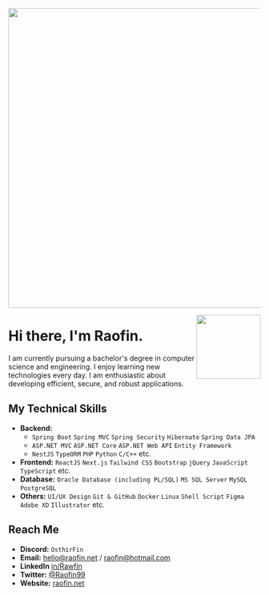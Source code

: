 <p align= "center">
    <img width="600px" alt="" src="https://raofin.github.io/r/img/quote.svg" />
</p>

<img width="128px" align="right" alt="" src="https://raofin.github.io/r/img/wave.gif" />

# Hi there, I'm Raofin.
I am currently pursuing a bachelor's degree in computer science and engineering. I enjoy learning new technologies every day. I am enthusiastic about developing efficient, secure, and robust applications.

## My Technical Skills
- **Backend:**
    - `Spring Boot` `Spring MVC` `Spring Security` `Hibernate` `Spring Data JPA`
    - `ASP.NET MVC` `ASP.NET Core` `ASP.NET Web API` `Entity Framework`
    - `NestJS` `TypeORM` `PHP` `Python` `C/C++` etc.
- **Frontend:** `ReactJS` `Next.js` `Tailwind CSS` `Bootstrap` `jQuery` `JavaScript` `TypeScript` etc.
- **Database:** `Oracle Database (including PL/SQL)` `MS SQL Server` `MySQL` `PostgreSQL`
- **Others:** `UI/UX Design` `Git & GitHub` `Docker` `Linux` `Shell Script` `Figma` `Adobe XD` `Illustrator` etc.

## Reach Me
- **Discord:** `OsthirFin`
- **Email:** hello@raofin.net / raofin@hotmail.com
- **LinkedIn** [in/Rawfin](https://linkedin.com/in/Rawfin)
- **Twitter:** [@Raofin99](https://twitter.com/raofin99)
- **Website:** [raofin.net](https://raofin.net)

<p align="center">
    <a href="">
        <img title="" alt="" src="https://github-readme-streak-stats.herokuapp.com?user=Raofin&theme=dark&date_format=M%20j%5B%2C%20Y%5D&fire=0093FF&ring=0093FF&background=0D1117&currStreakLabel=0093FF&border=30363D"/>
</p>
